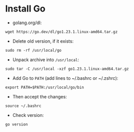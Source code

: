 # Install Go

- golang.org/dl:
```
wget https://go.dev/dl/go1.23.1.linux-amd64.tar.gz
```
- Delete old version, if it exists:
```
sudo rm -rf /usr/local/go
```
- Unpack archive into `/usr/local`:
```
sudo tar -C /usr/local -xzf go1.23.1.linux-amd64.tar.gz
```
- Add Go to `PATH` (add lines to ~/.bashrc or ~/.zshrc):
```
export PATH=$PATH:/usr/local/go/bin
```
- Then accept the changes:
```
source ~/.bashrc
```
- Check version:
```
go version
```

